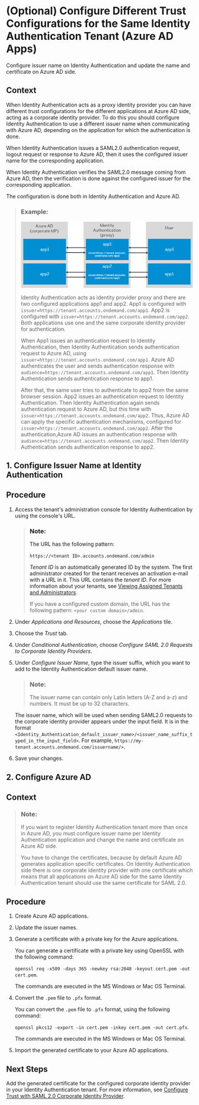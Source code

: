 <!-- loiof661eecaad7147afa43a48b23fb4defe -->

# \(Optional\) Configure Different Trust Configurations for the Same Identity Authentication Tenant \(Azure AD Apps\)

Configure issuer name on Identity Authentication and update the name and certificate on Azure AD side.



<a name="loiof661eecaad7147afa43a48b23fb4defe__context_fln_5rr_f4b"/>

## Context

When Identity Authentication acts as a proxy identity provider you can have different trust configurations for the different applications at Azure AD side, acting as a corporate identity provider. To do this you should configure Identity Authentication to use a different issuer name when communicating with Azure AD, depending on the application for which the authentication is done.

When Identity Authentication issues a SAML2.0 authentication request, logout request or response to Azure AD, then it uses the configured issuer name for the corresponding application.

When Identity Authentication verifies the SAML2.0 message coming from Azure AD, then the verification is done against the configured issuer for the corresponding application.

The configuration is done both in Identity Authentication and Azure AD.

> ### Example:  
> ![](images/Azure_Issuer_Name_2a496c1.png)
> 
> Identity Authentication acts as identity provider proxy and there are two configured applications app1 and app2. App1 is configured with `issuer=https://tenant.accounts.ondemand.com/app1`. App2 is configured with `issuer=https://tenant.accounts.ondemand.com/app2`. Both applications use one and the same corporate identity provider for authentication.
> 
> When App1 issues an authentication request to Identity Authentication, then Identity Authentication sends authentication request to Azure AD, using `issuer=https://tenant.accounts.ondemand.com/app1`. Azure AD authenticates the user and sends authentication response with `audience=https://tenant.accounts.ondemand.com/app1`. Then Identity Authentication sends authentication response to app1.
> 
> After that, the same user tries to authenticate to app2 from the same browser session. App2 issues an authentication request to Identity Authentication. Then Identity Authentication again sends authentication request to Azure AD, but this time with `issuer=https://tenant.accounts.ondemand.com/app2`. Thus, Azure AD can apply the specific authentication mechanisms, configured for `issuer=https://tenant.accounts.ondemand.com/app2`. After the authentication,Azure AD issues an authentication response with `audience=https://tenant.accounts.ondemand.com/app2`. Then Identity Authentication sends authentication response to app2.

 <a name="task_h2w_b5r_f4b"/>

<!-- task\_h2w\_b5r\_f4b -->

## 1. Configure Issuer Name at Identity Authentication



<a name="task_h2w_b5r_f4b__issuer_name_procedure"/>

## Procedure

1.  Access the tenant's administration console for Identity Authentication by using the console's URL.

    > ### Note:  
    > The URL has the following pattern:
    > 
    > `https://<tenant ID>.accounts.ondemand.com/admin`
    > 
    > *Tenant ID* is an automatically generated ID by the system. The first administrator created for the tenant receives an activation e-mail with a URL in it. This URL contains the *tenant ID*. For more information about your tenants, see [Viewing Assigned Tenants and Administrators](../viewing-assigned-tenants-and-administrators-f56e6f2.md).
    > 
    > If you have a configured custom domain, the URL has the following pattern: `<your custom domain>/admin`.

2.  Under *Applications and Resources*, choose the *Applications* tile.

3.  Choose the *Trust* tab.

4.  Under *Conditional Authentication*, choose *Configure SAML 2.0 Requests to Corporate Identity Providers*.

5.  Under *Configure Issuer Name*, type the issuer suffix, which you want to add to the Identity Authentication default issuer name.

    > ### Note:  
    > The issuer name can contain only Latin letters \(A-Z and a-z\) and numbers. It must be up to 32 characters.

    The issuer name, which will be used when sending SAML2.0 requests to the corporate identity provider appears under the input field. It is in the format `<Identity_Authentication_default_issuer_name>/<issuer_name_suffix_typed_in_the_input_field>`. For example, `https://my-tenant.accounts.ondemand.com/issuername/>`.

6.  Save your changes.


 <a name="task_vbd_b5r_f4b"/>

<!-- task\_vbd\_b5r\_f4b -->

## 2. Configure Azure AD



<a name="task_vbd_b5r_f4b__context_spb_1wr_f4b"/>

## Context

> ### Note:  
> If you want to register Identity Authentication tenant more than once in Azure AD, you must configure issuer name per Identity Authentication application and change the name and certificate on Azure AD side.
> 
> You have to change the certificates, because by default Azure AD generates application specific certificates. On Identity Authentication side there is one corporate identity provider with one certificate which means that all applications on Azure AD side for the same Identity Authentication tenant should use the same certificate for SAML 2.0.



<a name="task_vbd_b5r_f4b__steps_a5g_b5r_f4b"/>

## Procedure

1.  Create Azure AD applications.

2.  Update the issuer names.

3.  Generate a certificate with a private key for the Azure applications.

    You can generate a certificate with a private key using OpenSSL with the following command:

    `openssl req -x509 -days 365 -newkey rsa:2048 -keyout cert.pem -out cert.pem`.

    The commands are executed in the MS Windows or Mac OS Terminal.

4.  Convert the `.pem` file to `.pfx` format.

    You can convert the `.pem` file to `.pfx` format, using the following command:

    `openssl pkcs12 -export -in cert.pem -inkey cert.pem -out cert.pfx`.

    The commands are executed in the MS Windows or Mac OS Terminal.

5.  Import the generated certificate to your Azure AD applications.




<a name="task_vbd_b5r_f4b__postreq_wzp_nfg_15b"/>

## Next Steps

Add the generated certificate for the configured corporate identity provider in your Identity Authentication tenant. For more information, see [Configure Trust with SAML 2.0 Corporate Identity Provider](../Operation-Guide/configure-trust-with-saml-2-0-corporate-identity-provider-33832e5.md).

